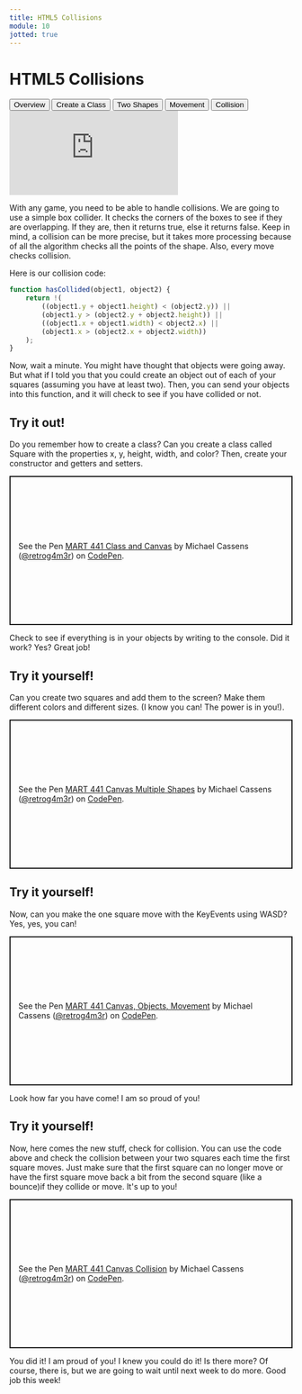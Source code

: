 ```yaml
---
title: HTML5 Collisions
module: 10
jotted: true
---
```


# HTML5 Collisions

<div class="tab">
  <button class="tablinks active" onclick="openTab(event, 'Overview')">Overview</button>
  <button class="tablinks" onclick="openTab(event, 'createclass')">Create a Class</button>
  <button class="tablinks" onclick="openTab(event, 'twoshapes')">Two Shapes</button>
  <button class="tablinks" onclick="openTab(event, 'movement')">Movement</button>
  <button class="tablinks" onclick="openTab(event, 'collision')">Collision</button>
  
</div>
<div id="Overview" class="tabcontent" style="display:block">
<div class="tabhtml" markdown="1">

<div class="embed-responsive embed-responsive-16by9"><iframe class="embed-responsive-item" src="https://www.youtube.com/embed/oeTBJ3_05ms" frameborder="0" allowfullscreen></iframe></div>

With any game, you need to be able to handle collisions. We are going to use a simple box collider.  It checks the corners of the boxes to see if they are overlapping.  If they are, then it returns true, else it returns false.  Keep in mind, a collision can be more precise, but it takes more processing because of all the algorithm checks all the points of the shape.  Also, every move checks collision.

Here is our collision code:

```javascript
function hasCollided(object1, object2) {
    return !(
        ((object1.y + object1.height) < (object2.y)) ||
        (object1.y > (object2.y + object2.height)) ||
        ((object1.x + object1.width) < object2.x) ||
        (object1.x > (object2.x + object2.width))
    );
}
```

Now, wait a minute. You might have thought that objects were going away. But what if I told you that you could create an object out of each of your squares (assuming you have at least two).  Then, you can send your objects into this function, and it will check to see if you have collided or not.

</div>
</div>

<div id="createclass" class="tabcontent">
<div class="tabhtml" markdown="1">

## Try it out!

Do you remember how to create a class? Can you create a class called Square with the properties x, y, height, width, and color?  Then, create your constructor and getters and setters.

<p class="codepen" data-height="265" data-theme-id="light" data-default-tab="js,result" data-user="retrog4m3r" data-slug-hash="OJbrqza" style="height: 265px; box-sizing: border-box; display: flex; align-items: center; justify-content: center; border: 2px solid; margin: 1em 0; padding: 1em;" data-pen-title="MART 441 Class and Canvas">
  <span>See the Pen <a href="https://codepen.io/retrog4m3r/pen/OJbrqza">
  MART 441 Class and Canvas</a> by Michael Cassens (<a href="https://codepen.io/retrog4m3r">@retrog4m3r</a>)
  on <a href="https://codepen.io">CodePen</a>.</span>
</p>
<script async src="https://cpwebassets.codepen.io/assets/embed/ei.js"></script>

Check to see if everything is in your objects by writing to the console.  Did it work? Yes? Great job!

</div>
</div>

<div id="twoshapes" class="tabcontent">
<div class="tabhtml" markdown="1">

## Try it yourself!

Can you create two squares and add them to the screen? Make them different colors and different sizes. (I know you can!  The power is in you!).

<p class="codepen" data-height="265" data-theme-id="light" data-default-tab="js,result" data-user="retrog4m3r" data-slug-hash="ExNGMRZ" style="height: 265px; box-sizing: border-box; display: flex; align-items: center; justify-content: center; border: 2px solid; margin: 1em 0; padding: 1em;" data-pen-title="MART 441 Canvas Multiple Shapes">
  <span>See the Pen <a href="https://codepen.io/retrog4m3r/pen/ExNGMRZ">
  MART 441 Canvas Multiple Shapes</a> by Michael Cassens (<a href="https://codepen.io/retrog4m3r">@retrog4m3r</a>)
  on <a href="https://codepen.io">CodePen</a>.</span>
</p>
<script async src="https://cpwebassets.codepen.io/assets/embed/ei.js"></script>

</div>
</div>

<div id="movement" class="tabcontent">
<div class="tabhtml" markdown="1">

## Try it yourself!

Now, can you make the one square move with the KeyEvents using WASD?  Yes, yes, you can!

<p class="codepen" data-height="265" data-theme-id="light" data-default-tab="js,result" data-user="retrog4m3r" data-slug-hash="gOLZEjB" style="height: 265px; box-sizing: border-box; display: flex; align-items: center; justify-content: center; border: 2px solid; margin: 1em 0; padding: 1em;" data-pen-title="MART 441 Canvas, Objects, Movement">
  <span>See the Pen <a href="https://codepen.io/retrog4m3r/pen/gOLZEjB">
  MART 441 Canvas, Objects, Movement</a> by Michael Cassens (<a href="https://codepen.io/retrog4m3r">@retrog4m3r</a>)
  on <a href="https://codepen.io">CodePen</a>.</span>
</p>
<script async src="https://cpwebassets.codepen.io/assets/embed/ei.js"></script>

</div>
</div>

<div id="collision" class="tabcontent">
<div class="tabhtml" markdown="1">

Look how far you have come!  I am so proud of you!

## Try it yourself!

Now, here comes the new stuff, check for collision.  You can use the code above and check the collision between your two squares each time the first square moves.  Just make sure that the first square can no longer move or have the first square move back a bit from the second square (like a bounce)if they collide or move. It's up to you!

<p class="codepen" data-height="265" data-theme-id="light" data-default-tab="js,result" data-user="retrog4m3r" data-slug-hash="BaQvbvE" style="height: 265px; box-sizing: border-box; display: flex; align-items: center; justify-content: center; border: 2px solid; margin: 1em 0; padding: 1em;" data-pen-title="MART 441 Canvas Collision">
  <span>See the Pen <a href="https://codepen.io/retrog4m3r/pen/BaQvbvE">
  MART 441 Canvas Collision</a> by Michael Cassens (<a href="https://codepen.io/retrog4m3r">@retrog4m3r</a>)
  on <a href="https://codepen.io">CodePen</a>.</span>
</p>
<script async src="https://cpwebassets.codepen.io/assets/embed/ei.js"></script>


You did it!  I am proud of you! I knew you could do it!  Is there more?  Of course, there is, but we are going to wait until next week to do more.  Good job this week!

</div>
</div>


    